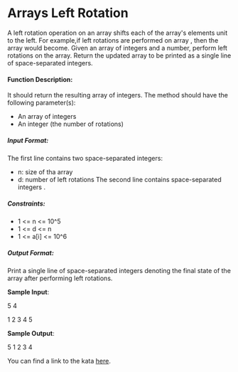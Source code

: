 # Arrays Left Rotation

A left rotation operation on an array shifts each of the array's elements  unit to the left.
For example,if left rotations are performed on array , then the array would become.
Given an array of integers and a number, perform  left rotations on the array. Return the updated array
to be printed as a single line of space-separated integers.

#### Function Description:
It should return the resulting array of integers.
The method should have the following parameter(s):
- An array of integers
- An integer (the number of rotations)

##### Input Format:
The first line contains two space-separated integers:
- n: size of tha array
- d: number of left rotations
The second line contains  space-separated integers .

##### Constraints:
- 1 <= n <= 10^5
- 1 <= d <= n
- 1 <= a[i] <= 10^6

##### Output Format:
Print a single line of  space-separated integers denoting the final state of the array after performing left rotations.

**Sample Input**:

5 4

1 2 3 4 5

**Sample Output**:

5 1 2 3 4

You can find a link to the kata [here](https://www.hackerrank.com/challenges/ctci-array-left-rotation/problem?h_l=interview&playlist_slugs%5B%5D=interview-preparation-kit&playlist_slugs%5B%5D=arrays).

